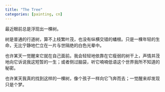 ```yaml
---
title: "The Tree"
categories: [painting, cn]
---
```


最近眼前总是浮现出一棵树。

树是普通的行道树，算不上枝繁叶茂，也没有纵横交错的蟠根。只是一棵年轻的生命，无比宁静地伫立在一片与世隔绝的白色光晕中。

也许某天一觉醒来它就在自己面前。我会轻轻地依靠在它瘦弱的树干上，声情并茂地向它诉说我这短暂的一生；或者侧过脑袋，听它喃喃低语这个世界我所不知道的秘密。

也许某天我真的找到这样的一棵树，像个孩子一样向它飞奔而去；一觉醒来却发现只是个梦。
